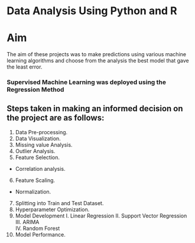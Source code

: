 # Data Analysis Using Python and R    
# Aim 

The aim of these projects was to make predictions using various machine learning algorithms and choose from the analysis the best model that gave the least error.

### Supervised Machine Learning was deployed using the Regression Method
## Steps taken in making an informed decision on the project are as follows:
1. Data Pre-processing.
2. Data Visualization.
3. Missing value Analysis.
4. Outlier Analysis.
5. Feature Selection.
 -  Correlation analysis.
6. Feature Scaling.
 -  Normalization.
7. Splitting into Train and Test Dataset.
8. Hyperparameter Optimization.
9. Model Development
I. Linear Regression 
II. Support Vector Regression 
III. ARIMA  
IV. Random Forest 
10. Model Performance.
